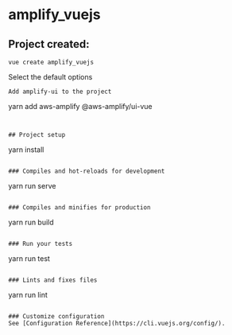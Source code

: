 # amplify_vuejs

## Project created:
```
vue create amplify_vuejs
```
Select the default options

```
Add amplify-ui to the project
```
yarn add aws-amplify @aws-amplify/ui-vue
```


## Project setup
```
yarn install
```

### Compiles and hot-reloads for development
```
yarn run serve
```

### Compiles and minifies for production
```
yarn run build
```

### Run your tests
```
yarn run test
```

### Lints and fixes files
```
yarn run lint
```

### Customize configuration
See [Configuration Reference](https://cli.vuejs.org/config/).
